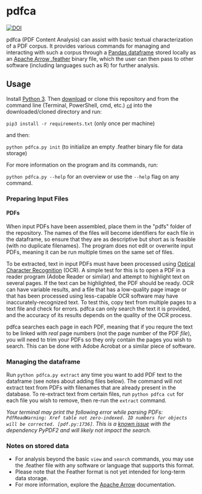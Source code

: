 # pdfca

[![DOI](https://zenodo.org/badge/145485474.svg)](https://zenodo.org/badge/latestdoi/145485474)

pdfca (PDF Content Analysis) can assist with basic textual characterization of a PDF corpus. It provides various commands for managing and interacting with such a corpus through a [Pandas dataframe](https://pandas.pydata.org/pandas-docs/stable/reference/api/pandas.DataFrame.html) stored locally as an [Apache Arrow .feather](https://github.com/wesm/feather) binary file, which the user can then pass to other software (including languages such as R) for further analysis.

## Usage
Install [Python 3](https://www.python.org/downloads/). Then [download](https://github.com/tylerdq/pdfca/archive/master.zip) or clone this repository and from the command line (Terminal, PowerShell, cmd, etc.) [`cd`](https://www.git-tower.com/learn/git/ebook/en/command-line/appendix/command-line-101) into the downloaded/cloned directory and run:

`pip3 install -r requirements.txt` (only once per machine)

and then:

`python pdfca.py init` (to initialize an empty .feather binary file for data storage)

For more information on the program and its commands, run:

`python pdfca.py --help` for an overview or use the `--help` flag on any command.

### Preparing Input Files
#### PDFs
When input PDFs have been assembled, place them in the "pdfs" folder of the repository. The names of the files will become identifiers for each file in the dataframe, so ensure that they are as descriptive but short as is feasible (with no duplicate filenames). The program does not edit or overwrite input PDFs, meaning it can be run multiple times on the same set of files.

To be extracted, text in input PDFs must have been processed using [Optical Character Recognition](https://en.wikipedia.org/wiki/Optical_character_recognition) (OCR). A simple test for this is to open a PDF in a reader program (Adobe Reader or similar) and attempt to highlight text on several pages. If the text can be highlighted, the PDF should be ready. OCR can have variable results, and a file that has a low-quality page image or that has been processed using less-capable OCR software may have inaccurately-recognized text. To test this, copy text from multiple pages to a text file and check for errors. pdfca can only search the text it is provided, and the accuracy of its results depends on the quality of the OCR process.

pdfca searches each page in each PDF, meaning that if you requre the text to be linked with *real* page numbers (not the page number of the PDF *file*), you will need to trim your PDFs so they only contain the pages you wish to search. This can be done with Adobe Acrobat or a similar piece of software.

### Managing the dataframe

Run `python pdfca.py extract` any time you want to add PDF text to the dataframe (see notes about adding files below). The command will not extract text from PDFs with filenames that are already present in the database. To re-extract text from certain files, run `python pdfca cut` for each file you wish to remove, then re-run the `extract` command.

*Your terminal may print the following error while parsing PDFs: `PdfReadWarning: Xref table not zero-indexed. ID numbers for objects will be corrected. [pdf.py:1736]`. This is a [known issue](https://github.com/mstamy2/PyPDF2/issues/36) with the dependency PyPDF2 and will likely not impact the search.*

### Notes on stored data
- For analysis beyond the basic `view` and `search` commands, you may use the .feather file with any software or language that supports this format.
- Please note that the Feather format is not yet intended for long-term data storage.
- For more information, explore the [Apache Arrow](https://arrow.apache.org/) documentation. 